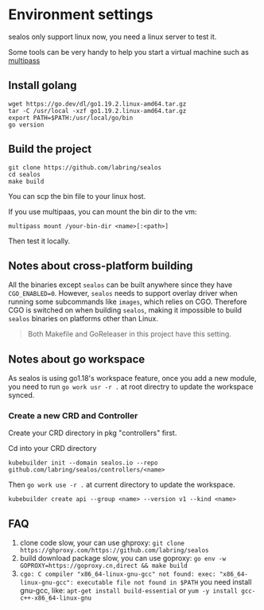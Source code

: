 # Environment settings

sealos only support linux now, you need a linux server to test it.

Some tools can be very handy to help you start a virtual machine such as [multipass](https://multipass.run/)

## Install golang

```shell
wget https://go.dev/dl/go1.19.2.linux-amd64.tar.gz
tar -C /usr/local -xzf go1.19.2.linux-amd64.tar.gz
export PATH=$PATH:/usr/local/go/bin
go version
```

## Build the project

```shell script
git clone https://github.com/labring/sealos
cd sealos
make build
```

You can scp the bin file to your linux host.

If you use multipaas, you can mount the bin dir to the vm:

```shell script
multipass mount /your-bin-dir <name>[:<path>]
```

Then test it locally.

## Notes about cross-platform building

All the binaries except `sealos` can be built anywhere since they have `CGO_ENABLED=0`. However, `sealos` needs to support overlay driver when running some subcommands like `images`, which relies on CGO. Therefore CGO is switched on when building `sealos`, making it impossible to build `sealos` binaries on platforms other than Linux.

> Both Makefile and GoReleaser in this project have this setting.

## Notes about go workspace

As sealos is using go1.18's workspace feature, once you add a new module, you need to run `go work usr -r .` at root directry to update the workspace synced.

### Create a new CRD and Controller
Create your CRD directory in pkg "controllers" first.

Cd into your CRD directory

```shell script
kubebuilder init --domain sealos.io --repo github.com/labring/sealos/controllers/<name>
```

Then `go work use -r .` at current directory to update the workspace.

```shell script
kubebuilder create api --group <name> --version v1 --kind <name>
```

## FAQ

1. clone code slow, your can use ghproxy: `git clone https://ghproxy.com/https://github.com/labring/sealos`
2. build download package slow, you can use goproxy: `go env -w GOPROXY=https://goproxy.cn,direct && make build`
3. `cgo: C compiler "x86_64-linux-gnu-gcc" not found: exec: "x86_64-linux-gnu-gcc": executable file not found in $PATH` you need install gnu-gcc, like: `apt-get install build-essential` or `yum -y install gcc-c++-x86_64-linux-gnu`
